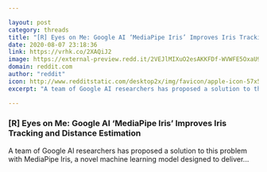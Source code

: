 ```yaml
---

layout: post
category: threads
title: "[R] Eyes on Me: Google AI ‘MediaPipe Iris’ Improves Iris Tracking and Distance Estimation"
date: 2020-08-07 23:18:36
link: https://vrhk.co/2XAQiJ2
image: https://external-preview.redd.it/2VEJlMIXuO2esAKKFDf-WVWFE5OxaU9QJFd268Yh7gc.jpg?width=398&height=208.376963351&auto=webp&crop=398:208.376963351,smart&s=d7a0b0559ed695eb8de6400721c884edd79c5b6b
domain: reddit.com
author: "reddit"
icon: http://www.redditstatic.com/desktop2x/img/favicon/apple-icon-57x57.png
excerpt: "A team of Google AI researchers has proposed a solution to this problem with MediaPipe Iris, a novel machine learning model designed to deliver..."

---
```


### [R] Eyes on Me: Google AI ‘MediaPipe Iris’ Improves Iris Tracking and Distance Estimation

A team of Google AI researchers has proposed a solution to this problem with MediaPipe Iris, a novel machine learning model designed to deliver...